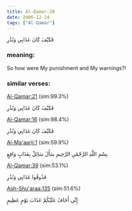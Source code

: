 ```yaml
---
title: Al-Qamar:30
date: 2006-12-24
tags: ["Al-Qamar"]
---
```

فَكَيْفَ كَانَ عَذَابِي وَنُذُرِ
### meaning: 
So how were My punishment and My warnings?!
### similar verses: 

[Al-Qamar:21](/54/21) (sim:99.3%)

فَكَيْفَ كَانَ عَذَابِي وَنُذُرِ

[Al-Qamar:16](/54/16) (sim:98.4%)

فَكَيْفَ كَانَ عَذَابِي وَنُذُرِ

[Al-Ma'aarij:1](/70/1) (sim:59.9%)

بِسْمِ اللَّهِ الرَّحْمَٰنِ الرَّحِيمِ سَأَلَ سَائِلٌ بِعَذَابٍ وَاقِعٍ

[Al-Qamar:39](/54/39) (sim:53.1%)

فَذُوقُوا عَذَابِي وَنُذُرِ

[Ash-Shu'araa:135](/26/135) (sim:51.6%)

إِنِّي أَخَافُ عَلَيْكُمْ عَذَابَ يَوْمٍ عَظِيمٍ
